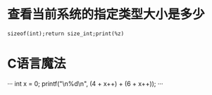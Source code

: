 # 查看当前系统的指定类型大小是多少

```
sizeof(int);return size_int;print(%z)
```

# C语言魔法
···
    int x = 0;
    printf("\n%d\n", (4 + x++) + (6 + x++));
    <!-- %d=11,x = 2 -->
···